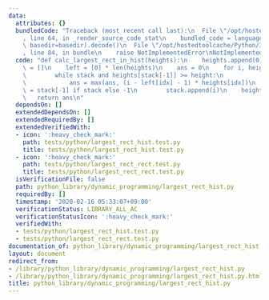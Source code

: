 ```yaml
---
data:
  attributes: {}
  bundledCode: "Traceback (most recent call last):\n  File \"/opt/hostedtoolcache/Python/3.8.5/x64/lib/python3.8/site-packages/onlinejudge_verify/documentation/build.py\"\
    , line 64, in _render_source_code_stat\n    bundled_code = language.bundle(stat.path,\
    \ basedir=basedir).decode()\n  File \"/opt/hostedtoolcache/Python/3.8.5/x64/lib/python3.8/site-packages/onlinejudge_verify/languages/python.py\"\
    , line 84, in bundle\n    raise NotImplementedError\nNotImplementedError\n"
  code: "def calc_largest_rect_in_hist(heights):\n    heights.append(0)\n    stack\
    \ = []\n    left = [0] * len(heights)\n    ans = 0\n    for i, height in enumerate(heights):\n\
    \        while stack and heights[stack[-1]] >= height:\n            idx = stack.pop()\n\
    \            ans = max(ans, (i - left[idx] - 1) * heights[idx])\n        left[i]\
    \ = stack[-1] if stack else -1\n        stack.append(i)\n    heights.pop()\n \
    \   return ans\n"
  dependsOn: []
  extendedDependsOn: []
  extendedRequiredBy: []
  extendedVerifiedWith:
  - icon: ':heavy_check_mark:'
    path: tests/python/largest_rect_hist.test.py
    title: tests/python/largest_rect_hist.test.py
  - icon: ':heavy_check_mark:'
    path: tests/python/largest_rect_rect.test.py
    title: tests/python/largest_rect_rect.test.py
  isVerificationFile: false
  path: python_library/dynamic_programming/largest_rect_hist.py
  requiredBy: []
  timestamp: '2020-02-16 05:33:07+09:00'
  verificationStatus: LIBRARY_ALL_AC
  verificationStatusIcon: ':heavy_check_mark:'
  verifiedWith:
  - tests/python/largest_rect_hist.test.py
  - tests/python/largest_rect_rect.test.py
documentation_of: python_library/dynamic_programming/largest_rect_hist.py
layout: document
redirect_from:
- /library/python_library/dynamic_programming/largest_rect_hist.py
- /library/python_library/dynamic_programming/largest_rect_hist.py.html
title: python_library/dynamic_programming/largest_rect_hist.py
---
```

